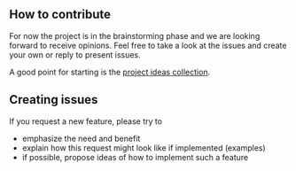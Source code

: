 ## How to contribute

For now the project is in the brainstorming phase and we are looking forward to receive opinions.
Feel free to take a look at the issues and create your own or reply to present issues.

A good point for starting is the [project ideas collection](https://github.com/ckoerber/lsqfit-dashboard/projects/1).

## Creating issues

If you request a new feature, please try to

- emphasize the need and benefit
- explain how this request might look like if implemented (examples)
- if possible, propose ideas of how to implement such a feature
